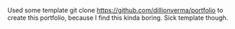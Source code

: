 Used some template git clone https://github.com/dillionverma/portfolio to create this portfolio, because I find this kinda boring. Sick template though.
